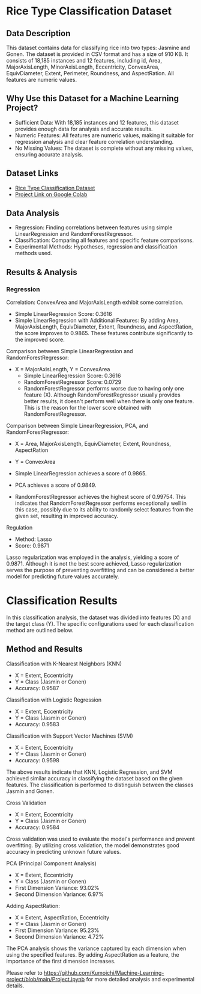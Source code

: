 # Rice Type Classification Dataset

## Data Description
This dataset contains data for classifying rice into two types: Jasmine and Gonen. The dataset is provided in CSV format and has a size of 910 KB. It consists of 18,185 instances and 12 features, including id, Area, MajorAxisLength, MinorAxisLength, Eccentricity, ConvexArea, EquivDiameter, Extent, Perimeter, Roundness, and AspectRation. All features are numeric values.

## Why Use this Dataset for a Machine Learning Project?
- Sufficient Data: With 18,185 instances and 12 features, this dataset provides enough data for analysis and accurate results.
- Numeric Features: All features are numeric values, making it suitable for regression analysis and clear feature correlation understanding.
- No Missing Values: The dataset is complete without any missing values, ensuring accurate analysis.

## Dataset Links
- [Rice Type Classification Dataset](https://www.kaggle.com/datasets/mssmartypants/rice-type-classification)
- [Project Link on Google Colab](https://colab.research.google.com/drive/1t1q-UI9Fb5RSwmEq7xm4K02K_7UKTUh#scrollTo=CvOAAmNm4elI)

## Data Analysis
- Regression: Finding correlations between features using simple LinearRegression and RandomForestRegressor.
- Classification: Comparing all features and specific feature comparisons.
- Experimental Methods: Hypotheses, regression and classification methods used.

## Results & Analysis

### Regression
Correlation: ConvexArea and MajorAxisLength exhibit some correlation.
- Simple LinearRegression Score: 0.3616
- Simple LinearRegression with Additional Features: By adding Area, MajorAxisLength, EquivDiameter, Extent, Roundness, and AspectRation, the score improves to 0.9865. These features contribute significantly to the improved score.

Comparison between Simple LinearRegression and RandomForestRegressor:
- X = MajorAxisLength, Y = ConvexArea
  - Simple LinearRegression Score: 0.3616
  - RandomForestRegressor Score: 0.0729
  - RandomForestRegressor performs worse due to having only one feature (X). Although RandomForestRegressor usually provides better results, it doesn't perform well when there is only one feature. This is the reason for the lower score obtained with RandomForestRegressor.


Comparison between Simple LinearRegression, PCA, and RandomForestRegressor:
- X = Area, MajorAxisLength, EquivDiameter, Extent, Roundness, AspectRation
- Y = ConvexArea

- Simple LinearRegression achieves a score of 0.9865.
- PCA achieves a score of 0.9849.
- RandomForestRegressor achieves the highest score of 0.99754. This indicates that RandomForestRegressor performs exceptionally well in this case, possibly due to its ability to randomly select features from the given set, resulting in improved accuracy.


Regulation
- Method: Lasso
- Score: 0.9871

Lasso regularization was employed in the analysis, yielding a score of 0.9871. Although it is not the best score achieved, Lasso regularization serves the purpose of preventing overfitting and can be considered a better model for predicting future values accurately.

# Classification Results

In this classification analysis, the dataset was divided into features (X) and the target class (Y). The specific configurations used for each classification method are outlined below.

## Method and Results

Classification with K-Nearest Neighbors (KNN)
- X = Extent, Eccentricity
- Y = Class (Jasmin or Gonen)
- Accuracy: 0.9587

Classification with Logistic Regression
- X = Extent, Eccentricity
- Y = Class (Jasmin or Gonen)
- Accuracy: 0.9583

Classification with Support Vector Machines (SVM)
- X = Extent, Eccentricity
- Y = Class (Jasmin or Gonen)
- Accuracy: 0.9598

The above results indicate that KNN, Logistic Regression, and SVM achieved similar accuracy in classifying the dataset based on the given features. The classification is performed to distinguish between the classes Jasmin and Gonen.

Cross Validation
- X = Extent, Eccentricity
- Y = Class (Jasmin or Gonen)
- Accuracy: 0.9584

Cross validation was used to evaluate the model's performance and prevent overfitting. By utilizing cross validation, the model demonstrates good accuracy in predicting unknown future values.

PCA (Principal Component Analysis)
- X = Extent, Eccentricity
- Y = Class (Jasmin or Gonen)
- First Dimension Variance: 93.02%
- Second Dimension Variance: 6.97%

Adding AspectRation:
- X = Extent, AspectRation, Eccentricity
- Y = Class (Jasmin or Gonen)
- First Dimension Variance: 95.23%
- Second Dimension Variance: 4.72%

The PCA analysis shows the variance captured by each dimension when using the specified features. By adding AspectRation as a feature, the importance of the first dimension increases.

Please refer to https://github.com/Kumoichi/Machine-Learning-project/blob/main/Project.ipynb for more detailed analysis and experimental details.



